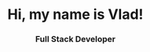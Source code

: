 <div id="header" align="center">
  <h1>Hi, my name is Vlad!</h1>
  <h3>Full Stack Developer</h3>
</div>

